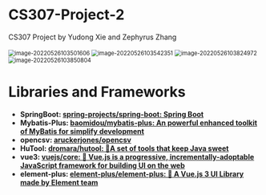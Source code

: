 # CS307-Project-2

CS307 Project by Yudong Xie and Zephyrus Zhang

<img src="https://github.com/ZephyrusZhang/CS307-Project-2-SpringBoot/blob/master/src/main/resources/static/image/login-page.png" alt="image-20220526103501606" style="zoom:80%;" />

<img src="https://github.com/ZephyrusZhang/CS307-Project-2-SpringBoot/blob/master/src/main/resources/static/image/page-1.png" alt="image-20220526103542351" style="zoom:80%;" />

<img src="https://github.com/ZephyrusZhang/CS307-Project-2-SpringBoot/blob/master/src/main/resources/static/image/page-2.png" alt="image-20220526103824972" style="zoom:80%;" />

<img src="https://github.com/ZephyrusZhang/CS307-Project-2-SpringBoot/blob/master/src/main/resources/static/image/page-3.png" alt="image-20220526103850804" style="zoom:80%;" />

# Libraries and Frameworks

- **SpringBoot: [spring-projects/spring-boot: Spring Boot](https://github.com/spring-projects/spring-boot)**
- **Mybatis-Plus: [baomidou/mybatis-plus: An powerful enhanced toolkit of MyBatis for simplify development](https://github.com/baomidou/mybatis-plus)**
- **opencsv: [aruckerjones/opencsv](https://sourceforge.net/p/opencsv/source/ci/master/tree/)**
- **HuTool: [dromara/hutool: 🍬A set of tools that keep Java sweet](https://github.com/dromara/hutool)**
- **vue3: [vuejs/core: 🖖 Vue.js is a progressive, incrementally-adoptable JavaScript framework for building UI on the web](https://github.com/vuejs/core)**
- **element-plus: [element-plus/element-plus: 🎉 A Vue.js 3 UI Library made by Element team](https://github.com/element-plus/element-plus)**
